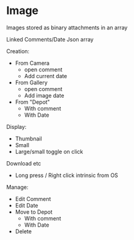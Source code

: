 # Image

Images stored as binary attachments in an array

Linked Comments/Date Json array

Creation:
* From Camera
  * open comment
  * Add current date
* From Gallery
  * open comment
  * Add image date
* From "Depot"
  * With comment
  * With Date

Display:
* Thumbnail
* Small
* Large/small toggle on click

Download etc
* Long press / Right click intrinsic from OS

Manage:
* Edit Comment
* Edit Date
* Move to Depot
  * With comment
  * With Date
* Delete